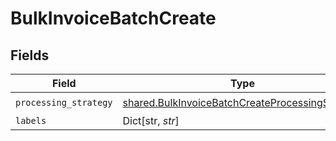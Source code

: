 # BulkInvoiceBatchCreate


## Fields

| Field                                                                                                              | Type                                                                                                               | Required                                                                                                           | Description                                                                                                        |
| ------------------------------------------------------------------------------------------------------------------ | ------------------------------------------------------------------------------------------------------------------ | ------------------------------------------------------------------------------------------------------------------ | ------------------------------------------------------------------------------------------------------------------ |
| `processing_strategy`                                                                                              | [shared.BulkInvoiceBatchCreateProcessingStrategy](../../models/shared/bulkinvoicebatchcreateprocessingstrategy.md) | :heavy_check_mark:                                                                                                 | N/A                                                                                                                |
| `labels`                                                                                                           | Dict[str, *str*]                                                                                                   | :heavy_minus_sign:                                                                                                 | N/A                                                                                                                |